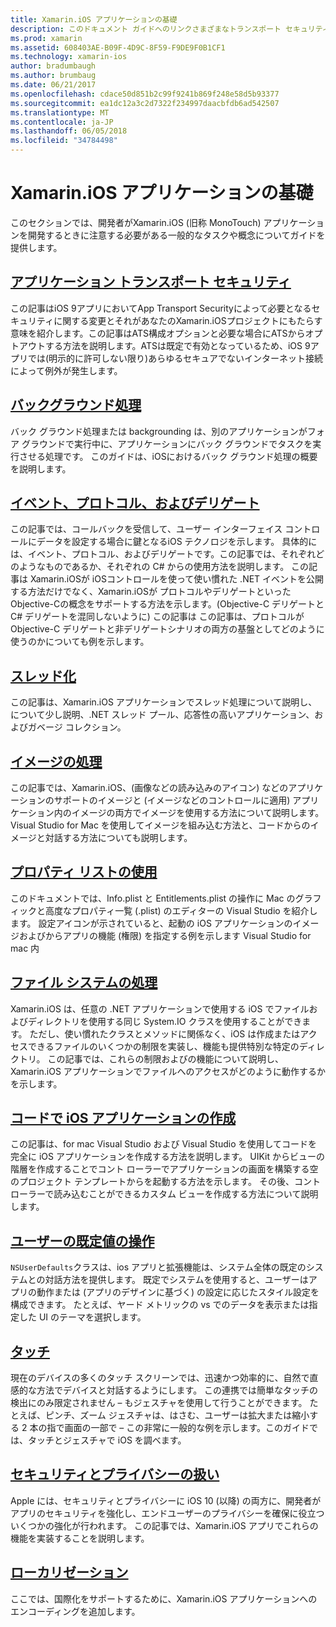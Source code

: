 ```yaml
---
title: Xamarin.iOS アプリケーションの基礎
description: このドキュメント ガイドへのリンクさまざまなトランスポート セキュリティのアプリなど、Xamarin.iOS 開発に基本的な概念について説明した backgrounding、イベント、およびスレッドです。
ms.prod: xamarin
ms.assetid: 608403AE-B09F-4D9C-8F59-F9DE9F0B1CF1
ms.technology: xamarin-ios
author: bradumbaugh
ms.author: brumbaug
ms.date: 06/21/2017
ms.openlocfilehash: cdace50d851b2c99f9241b869f248e58d5b93377
ms.sourcegitcommit: ea1dc12a3c2d7322f234997daacbfdb6ad542507
ms.translationtype: MT
ms.contentlocale: ja-JP
ms.lasthandoff: 06/05/2018
ms.locfileid: "34784498"
---
```

# <a name="xamarinios-application-fundamentals"></a>Xamarin.iOS アプリケーションの基礎

このセクションでは、開発者がXamarin.iOS (旧称 MonoTouch) アプリケーションを開発するときに注意する必要がある一般的なタスクや概念についてガイドを提供します。

## <a name="app-transport-securityiosapp-fundamentalsatsmd"></a>[アプリケーション トランスポート セキュリティ](~/ios/app-fundamentals/ats.md)

この記事はiOS 9アプリにおいてApp Transport Securityによって必要となるセキュリティに関する変更とそれがあなたのXamarin.iOSプロジェクトにもたらす意味を紹介します。この記事はATS構成オプションと必要な場合にATSからオプトアウトする方法を説明します。ATSは既定で有効となっているため、iOS 9アプリでは(明示的に許可しない限り)あらゆるセキュアでないインターネット接続によって例外が発生します。

## <a name="backgroundingiosapp-fundamentalsbackgroundingindexmd"></a>[バックグラウンド処理](~/ios/app-fundamentals/backgrounding/index.md)

バック グラウンド処理または backgrounding は、別のアプリケーションがフォア グラウンドで実行中に、アプリケーションにバック グラウンドでタスクを実行させる処理です。 このガイドは、iOSにおけるバック グラウンド処理の概要を説明します。


## <a name="events-protocols-and-delegatesiosapp-fundamentalsdelegates-protocols-and-eventsmd"></a>[イベント、プロトコル、およびデリゲート](~/ios/app-fundamentals/delegates-protocols-and-events.md)

この記事では、コールバックを受信して、ユーザー インターフェイス コントロールにデータを設定する場合に鍵となるiOS テクノロジを示します。 具体的には、イベント、プロトコル、およびデリゲートです。この記事では、それぞれどのようなものであるか、それぞれの C# からの使用方法を説明します。
この記事は Xamarin.iOSが iOSコントロールを使って使い慣れた .NET イベントを公開する方法だけでなく、Xamarin.iOSが プロトコルやデリゲートといった Objective-Cの概念をサポートする方法を示します。(Objective-C デリゲートとC# デリゲートを混同しないように) この記事は
この記事は、プロトコルがObjective-C デリゲートと非デリゲートシナリオの両方の基盤としてどのように使うのかについても例を示します。

## <a name="threadingiosapp-fundamentalsthreadingmd"></a>[スレッド化](~/ios/app-fundamentals/threading.md)

この記事は、Xamarin.iOS アプリケーションでスレッド処理について説明し、について少し説明、.NET スレッド プール、応答性の高いアプリケーション、およびガベージ コレクション。&nbsp;

## <a name="working-with-imagesiosapp-fundamentalsimages-iconsindexmd"></a>[イメージの処理](~/ios/app-fundamentals/images-icons/index.md)

この記事では、Xamarin.iOS、(画像などの読み込みのアイコン) などのアプリケーションのサポートのイメージと (イメージなどのコントロールに適用) アプリケーション内のイメージの両方でイメージを使用する方法について説明します。 Visual Studio for Mac を使用してイメージを組み込む方法と、コードからのイメージと対話する方法についても説明します。

## <a name="working-with-property-listsiosapp-fundamentalsindexmd"></a>[プロパティ リストの使用](~/ios/app-fundamentals/index.md)

このドキュメントでは、Info.plist と Entitlements.plist の操作に Mac のグラフィックと高度なプロパティ一覧 (.plist) のエディターの Visual Studio を紹介します。 設定アイコンが示されていると、起動の iOS アプリケーションのイメージおよびからアプリの機能 (権限) を指定する例を示します Visual Studio for mac 内

## <a name="working-with-the-file-systemiosapp-fundamentalsfile-systemmd"></a>[ファイル システムの処理](~/ios/app-fundamentals/file-system.md)

Xamarin.iOS は、任意の .NET アプリケーションで使用する iOS でファイルおよびディレクトリを使用する同じ System.IO クラスを使用することができます。 ただし、使い慣れたクラスとメソッドに関係なく、iOS は作成またはアクセスできるファイルのいくつかの制限を実装し、機能も提供特別な特定のディレクトリ。 この記事では、これらの制限およびの機能について説明し、Xamarin.iOS アプリケーションでファイルへのアクセスがどのように動作するかを示します。

## <a name="creating-ios-applications-in-codeiosapp-fundamentalsios-code-onlymd"></a>[コードで iOS アプリケーションの作成](~/ios/app-fundamentals/ios-code-only.md)

この記事は、for mac Visual Studio および Visual Studio を使用してコードを完全に iOS アプリケーションを作成する方法を説明します。 UIKit からビューの階層を作成することでコント ローラーでアプリケーションの画面を構築する空のプロジェクト テンプレートからを起動する方法を示します。 その後、コント ローラーで読み込むことができるカスタム ビューを作成する方法について説明します。

## <a name="working-with-user-defaultsiosapp-fundamentalsuser-defaultsmd"></a>[ユーザーの既定値の操作](~/ios/app-fundamentals/user-defaults.md)

`NSUserDefaults`クラスは、ios アプリと拡張機能は、システム全体の既定のシステムとの対話方法を提供します。 既定でシステムを使用すると、ユーザーはアプリの動作または (アプリのデザインに基づく) の設定に応じたスタイル設定を構成できます。 たとえば、ヤード メトリックの vs でのデータを表示または指定した UI のテーマを選択します。

## <a name="touchiosapp-fundamentalstouchindexmd"></a>[タッチ](~/ios/app-fundamentals/touch/index.md)

現在のデバイスの多くのタッチ スクリーンでは、迅速かつ効率的に、自然で直感的な方法でデバイスと対話するようにします。 この連携では簡単なタッチの検出にのみ限定されません – もジェスチャを使用して行うことができます。 たとえば、ピンチ、ズーム ジェスチャは、はさむ、ユーザーは拡大または縮小する 2 本の指で画面の一部で – この非常に一般的な例を示します。このガイドでは、タッチとジェスチャで iOS を調べます。

## <a name="working-with-security-and-privacyiosapp-fundamentalssecurity-privacymd"></a>[セキュリティとプライバシーの扱い](~/ios/app-fundamentals/security-privacy.md)

Apple には、セキュリティとプライバシーに iOS 10 (以降) の両方に、開発者がアプリのセキュリティを強化し、エンドユーザーのプライバシーを確保に役立ついくつかの強化が行われます。 この記事では、Xamarin.iOS アプリでこれらの機能を実装することを説明します。

##  <a name="localizationiosapp-fundamentalslocalizationindexmd"></a>[ローカリゼーション](~/ios/app-fundamentals/localization/index.md)

ここでは、国際化をサポートするために、Xamarin.iOS アプリケーションへのエンコーディングを追加します。

